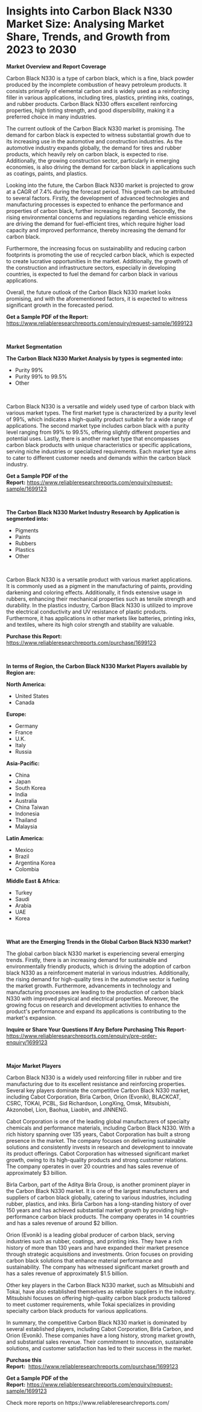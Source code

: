 <p><h1>Insights into Carbon Black N330 Market Size: Analysing Market Share, Trends, and Growth from 2023 to 2030</h1></p><p><strong>Market Overview and Report Coverage</strong></p>
<p><p>Carbon Black N330 is a type of carbon black, which is a fine, black powder produced by the incomplete combustion of heavy petroleum products. It consists primarily of elemental carbon and is widely used as a reinforcing filler in various applications, including tires, plastics, printing inks, coatings, and rubber products. Carbon Black N330 offers excellent reinforcing properties, high tinting strength, and good dispersibility, making it a preferred choice in many industries.</p><p>The current outlook of the Carbon Black N330 market is promising. The demand for carbon black is expected to witness substantial growth due to its increasing use in the automotive and construction industries. As the automotive industry expands globally, the demand for tires and rubber products, which heavily rely on carbon black, is expected to rise. Additionally, the growing construction sector, particularly in emerging economies, is also driving the demand for carbon black in applications such as coatings, paints, and plastics.</p><p>Looking into the future, the Carbon Black N330 market is projected to grow at a CAGR of 7.4% during the forecast period. This growth can be attributed to several factors. Firstly, the development of advanced technologies and manufacturing processes is expected to enhance the performance and properties of carbon black, further increasing its demand. Secondly, the rising environmental concerns and regulations regarding vehicle emissions are driving the demand for fuel-efficient tires, which require higher load capacity and improved performance, thereby increasing the demand for carbon black.</p><p>Furthermore, the increasing focus on sustainability and reducing carbon footprints is promoting the use of recycled carbon black, which is expected to create lucrative opportunities in the market. Additionally, the growth of the construction and infrastructure sectors, especially in developing countries, is expected to fuel the demand for carbon black in various applications.</p><p>Overall, the future outlook of the Carbon Black N330 market looks promising, and with the aforementioned factors, it is expected to witness significant growth in the forecasted period.</p></p>
<p><strong>Get a Sample PDF of the Report:</strong> <a href="https://www.reliableresearchreports.com/enquiry/request-sample/1699123">https://www.reliableresearchreports.com/enquiry/request-sample/1699123</a></p>
<p>&nbsp;</p>
<p><strong>Market Segmentation</strong></p>
<p><strong>The Carbon Black N330 Market Analysis by types is segmented into:</strong></p>
<p><ul><li>Purity 99%</li><li>Purity 99% to 99.5%</li><li>Other</li></ul></p>
<p>&nbsp;</p>
<p><p>Carbon Black N330 is a versatile and widely used type of carbon black with various market types. The first market type is characterized by a purity level of 99%, which indicates a high-quality product suitable for a wide range of applications. The second market type includes carbon black with a purity level ranging from 99% to 99.5%, offering slightly different properties and potential uses. Lastly, there is another market type that encompasses carbon black products with unique characteristics or specific applications, serving niche industries or specialized requirements. Each market type aims to cater to different customer needs and demands within the carbon black industry.</p></p>
<p><strong>Get a Sample PDF of the Report:</strong>&nbsp;<a href="https://www.reliableresearchreports.com/enquiry/request-sample/1699123">https://www.reliableresearchreports.com/enquiry/request-sample/1699123</a></p>
<p>&nbsp;</p>
<p><strong>The Carbon Black N330 Market Industry Research by Application is segmented into:</strong></p>
<p><ul><li>Pigments</li><li>Paints</li><li>Rubbers</li><li>Plastics</li><li>Other</li></ul></p>
<p>&nbsp;</p>
<p><p>Carbon Black N330 is a versatile product with various market applications. It is commonly used as a pigment in the manufacturing of paints, providing darkening and coloring effects. Additionally, it finds extensive usage in rubbers, enhancing their mechanical properties such as tensile strength and durability. In the plastics industry, Carbon Black N330 is utilized to improve the electrical conductivity and UV resistance of plastic products. Furthermore, it has applications in other markets like batteries, printing inks, and textiles, where its high color strength and stability are valuable.</p></p>
<p><strong>Purchase this Report:</strong>&nbsp; <a href="https://www.reliableresearchreports.com/purchase/1699123">https://www.reliableresearchreports.com/purchase/1699123</a></p>
<p>&nbsp;</p>
<p><strong>In terms of Region, the Carbon Black N330 Market Players available by Region are:</strong></p>
<p>
    <p> <strong> North America: </strong>
        <ul>
            <li>United States</li>
            <li>Canada</li>
        </ul>
        </p> 
    <p> <strong> Europe: </strong>
        <ul>
            <li>Germany</li>
            <li>France</li>
            <li>U.K.</li>
            <li>Italy</li>
            <li>Russia</li>
        </ul>
        </p> 
    <p> <strong> Asia-Pacific: </strong>
        <ul>
            <li>China</li>
            <li>Japan</li>
            <li>South Korea</li>
            <li>India</li>
            <li>Australia</li>
            <li>China Taiwan</li>
            <li>Indonesia</li>
            <li>Thailand</li>
            <li>Malaysia</li>
        </ul>
        </p> 
    <p> <strong> Latin America: </strong>
        <ul>
            <li>Mexico</li>
            <li>Brazil</li>
            <li>Argentina Korea</li>
            <li>Colombia</li>
        </ul>
        </p> 
    <p> <strong> Middle East & Africa: </strong>
        <ul>
            <li>Turkey</li>
            <li>Saudi</li>
            <li>Arabia</li>
            <li>UAE</li>
            <li>Korea</li>
        </ul>
    </p>
    </p>
<p>&nbsp;</p>
<p><strong>What are the Emerging Trends in the Global Carbon Black N330 market?</strong></p>
<p><p>The global carbon black N330 market is experiencing several emerging trends. Firstly, there is an increasing demand for sustainable and environmentally friendly products, which is driving the adoption of carbon black N330 as a reinforcement material in various industries. Additionally, the rising demand for high-quality tires in the automotive sector is fueling the market growth. Furthermore, advancements in technology and manufacturing processes are leading to the production of carbon black N330 with improved physical and electrical properties. Moreover, the growing focus on research and development activities to enhance the product's performance and expand its applications is contributing to the market's expansion.</p></p>
<p><strong>Inquire or Share Your Questions If Any Before Purchasing This Report</strong>- <a href="https://www.reliableresearchreports.com/enquiry/pre-order-enquiry/1699123">https://www.reliableresearchreports.com/enquiry/pre-order-enquiry/1699123</a></p>
<p>&nbsp;</p>
<p><strong>Major Market Players</strong></p>
<p><p>Carbon Black N330 is a widely used reinforcing filler in rubber and tire manufacturing due to its excellent resistance and reinforcing properties. Several key players dominate the competitive Carbon Black N330 market, including Cabot Corporation, Birla Carbon, Orion (Evonik), BLACKCAT, CSRC, TOKAI, PCBL, Sid Richardson, LongXing, Omsk, Mitsubishi, Akzonobel, Lion, Baohua, Liaobin, and JINNENG.</p><p>Cabot Corporation is one of the leading global manufacturers of specialty chemicals and performance materials, including Carbon Black N330. With a rich history spanning over 135 years, Cabot Corporation has built a strong presence in the market. The company focuses on delivering sustainable solutions and consistently invests in research and development to innovate its product offerings. Cabot Corporation has witnessed significant market growth, owing to its high-quality products and strong customer relations. The company operates in over 20 countries and has sales revenue of approximately $3 billion.</p><p>Birla Carbon, part of the Aditya Birla Group, is another prominent player in the Carbon Black N330 market. It is one of the largest manufacturers and suppliers of carbon black globally, catering to various industries, including rubber, plastics, and inks. Birla Carbon has a long-standing history of over 150 years and has achieved substantial market growth by providing high-performance carbon black products. The company operates in 14 countries and has a sales revenue of around $2 billion.</p><p>Orion (Evonik) is a leading global producer of carbon black, serving industries such as rubber, coatings, and printing inks. They have a rich history of more than 130 years and have expanded their market presence through strategic acquisitions and investments. Orion focuses on providing carbon black solutions that enhance material performance and sustainability. The company has witnessed significant market growth and has a sales revenue of approximately $1.5 billion.</p><p>Other key players in the Carbon Black N330 market, such as Mitsubishi and Tokai, have also established themselves as reliable suppliers in the industry. Mitsubishi focuses on offering high-quality carbon black products tailored to meet customer requirements, while Tokai specializes in providing specialty carbon black products for various applications.</p><p>In summary, the competitive Carbon Black N330 market is dominated by several established players, including Cabot Corporation, Birla Carbon, and Orion (Evonik). These companies have a long history, strong market growth, and substantial sales revenue. Their commitment to innovation, sustainable solutions, and customer satisfaction has led to their success in the market.</p></p>
<p><strong>Purchase this Report:</strong>&nbsp;&nbsp;<a href="https://www.reliableresearchreports.com/purchase/1699123">https://www.reliableresearchreports.com/purchase/1699123</a></p>
<p></p>
<p><strong>Get a Sample PDF of the Report:</strong>&nbsp;<a href="https://www.reliableresearchreports.com/enquiry/request-sample/1699123">https://www.reliableresearchreports.com/enquiry/request-sample/1699123</a></p>
<p>Check more reports on https://www.reliableresearchreports.com/</p>